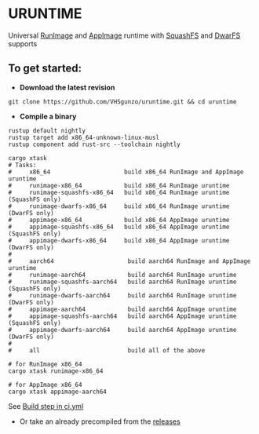# URUNTIME
Universal [RunImage](https://github.com/VHSgunzo/runimage) and [AppImage](https://appimage.org/) runtime with [SquashFS](https://docs.kernel.org/filesystems/squashfs.html) and [DwarFS](https://github.com/mhx/dwarfs) supports

## To get started:
* **Download the latest revision**
```
git clone https://github.com/VHSgunzo/uruntime.git && cd uruntime
```

* **Compile a binary**
```
rustup default nightly
rustup target add x86_64-unknown-linux-musl
rustup component add rust-src --toolchain nightly

cargo xtask
# Tasks:
#     x86_64                     build x86_64 RunImage and AppImage uruntime
#     runimage-x86_64            build x86_64 RunImage uruntime
#     runimage-squashfs-x86_64   build x86_64 RunImage uruntime (SquashFS only)
#     runimage-dwarfs-x86_64     build x86_64 RunImage uruntime (DwarFS only)
#     appimage-x86_64            build x86_64 AppImage uruntime
#     appimage-squashfs-x86_64   build x86_64 AppImage uruntime (SquashFS only)
#     appimage-dwarfs-x86_64     build x86_64 AppImage uruntime (DwarFS only)
#
#     aarch64                     build aarch64 RunImage and AppImage uruntime
#     runimage-aarch64            build aarch64 RunImage uruntime
#     runimage-squashfs-aarch64   build aarch64 RunImage uruntime (SquashFS only)
#     runimage-dwarfs-aarch64     build aarch64 RunImage uruntime (DwarFS only)
#     appimage-aarch64            build aarch64 AppImage uruntime
#     appimage-squashfs-aarch64   build aarch64 AppImage uruntime (SquashFS only)
#     appimage-dwarfs-aarch64     build aarch64 AppImage uruntime (DwarFS only)
# 
#     all                         build all of the above

# for RunImage x86_64
cargo xtask runimage-x86_64

# for AppImage x86_64
cargo xtask appimage-aarch64
```
See [Build step in ci.yml](https://github.com/VHSgunzo/uruntime/blob/main/.github/workflows/ci.yml#L34)

* Or take an already precompiled from the [releases](https://github.com/VHSgunzo/uruntime/releases)
